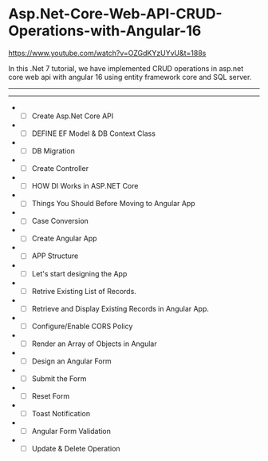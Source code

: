 # Asp.Net-Core-Web-API-CRUD-Operations-with-Angular-16

https://www.youtube.com/watch?v=OZGdKYzUYvU&t=188s

In this .Net 7 tutorial, we have implemented CRUD operations in asp.net core web api with angular 16 using entity framework core and SQL server.

_____________________
_____________________

 - - [ ] Create Asp.Net Core API
 - - [ ] DEFINE EF Model & DB Context Class
 - - [ ] DB Migration
 - - [ ] Create Controller
- - [ ] HOW DI Works in ASP.NET Core
- - [ ] Things You Should Before Moving to Angular App
 - - [ ] Case Conversion
- - [ ] Create Angular App
 - - [ ] APP Structure
 - - [ ] Let's start designing the App
 - - [ ] Retrive Existing List of Records.
 - - [ ] Retrieve and Display Existing Records in Angular App.
 - - [ ] Configure/Enable CORS Policy
 - - [ ] Render an Array of Objects in Angular
 - - [ ] Design an Angular Form
 - - [ ] Submit the Form
 - - [ ] Reset Form
- - [ ] Toast Notification
 - - [ ] Angular Form Validation
 - - [ ] Update & Delete Operation
